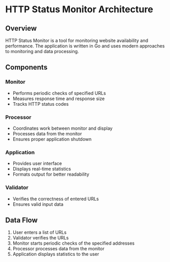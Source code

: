 # HTTP Status Monitor Architecture

## Overview

HTTP Status Monitor is a tool for monitoring website availability and performance. The application is written in Go and uses modern approaches to monitoring and data processing.

## Components

### Monitor
- Performs periodic checks of specified URLs
- Measures response time and response size
- Tracks HTTP status codes

### Processor
- Coordinates work between monitor and display
- Processes data from the monitor
- Ensures proper application shutdown

### Application
- Provides user interface
- Displays real-time statistics
- Formats output for better readability

### Validator
- Verifies the correctness of entered URLs
- Ensures valid input data

## Data Flow

1. User enters a list of URLs
2. Validator verifies the URLs
3. Monitor starts periodic checks of the specified addresses
4. Processor processes data from the monitor
5. Application displays statistics to the user
